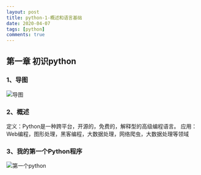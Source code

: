 ```yaml
---
layout: post
title: python-1-概述和语言基础
date: 2020-04-07
tags: [python]
comments: true
---
```


##  第一章  初识python
###  1、导图
![导图](https://raw.githubusercontent.com/oplogs/oplogs.github.io/master/images/python/python-1-1.png)
###  2、概述   定义：Python是一种跨平台，开源的，免费的，解释型的高级编程语言。   应用：Web编程，图形处理，黑客编程，大数据处理，网络爬虫，大数据处理等领域###  3、我的第一个Python程序
![第一个python](https://raw.githubusercontent.com/oplogs/oplogs.github.io/master/images/python/python-1-2.png)
